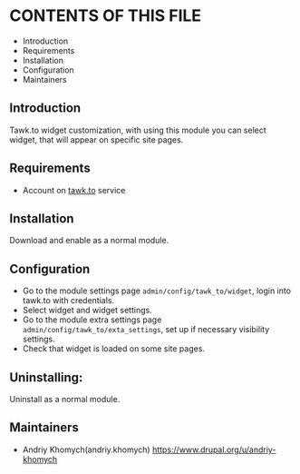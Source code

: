 # CONTENTS OF THIS FILE
  
 * Introduction
 * Requirements
 * Installation
 * Configuration
 * Maintainers
 
## Introduction

Tawk.to widget customization, with using this module you can select widget, 
that will appear on specific site pages.

## Requirements

- Account on [tawk.to](tawk.to) service

## Installation

Download and enable as a normal module.

## Configuration

* Go to the module settings page `admin/config/tawk_to/widget`, login into tawk.to 
with credentials.
* Select widget and widget settings.
* Go to the module extra settings page `admin/config/tawk_to/exta_settings`,
set up if necessary visibility settings.
* Check that widget is loaded on some site pages.

## Uninstalling:

Uninstall as a normal module.

## Maintainers

- Andriy Khomych(andriy.khomych) https://www.drupal.org/u/andriy-khomych
